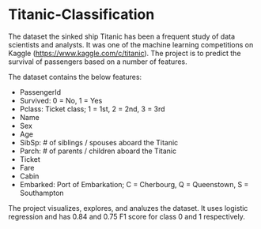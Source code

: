 # Titanic-Classification

The dataset the sinked ship Titanic has been a frequent study of data scientists and analysts. It was one of the machine learning competitions on Kaggle (https://www.kaggle.com/c/titanic). The project is to predict the survival of passengers based on a number of features.

The dataset contains the below features:

- PassengerId
- Survived: 0 = No, 1 = Yes
- Pclass: Ticket class; 1 = 1st, 2 = 2nd, 3 = 3rd
- Name
- Sex
- Age
- SibSp: # of siblings / spouses aboard the Titanic	
- Parch: # of parents / children aboard the Titanic	
- Ticket
- Fare
- Cabin
- Embarked: Port of Embarkation; C = Cherbourg, Q = Queenstown, S = Southampton

The project visualizes, explores, and analuzes the dataset. It uses logistic regression and has 0.84 and 0.75 F1 score for class 0 and 1 respectively. 
